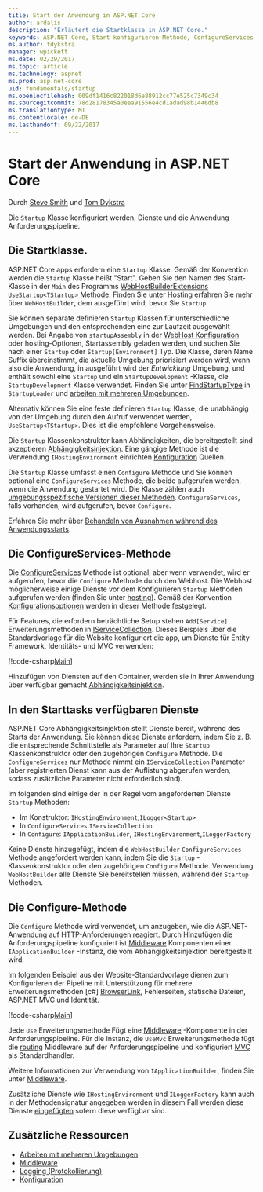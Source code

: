 ```yaml
---
title: Start der Anwendung in ASP.NET Core
author: ardalis
description: "Erläutert die Startklasse in ASP.NET Core."
keywords: ASP.NET Core, Start konfigurieren-Methode, ConfigureServices-Methode
ms.author: tdykstra
manager: wpickett
ms.date: 02/29/2017
ms.topic: article
ms.technology: aspnet
ms.prod: asp.net-core
uid: fundamentals/startup
ms.openlocfilehash: 009df1416c822018d6e88912cc77e525c7349c34
ms.sourcegitcommit: 78d28178345a0eea91556e4cd1adad98b1446db8
ms.translationtype: MT
ms.contentlocale: de-DE
ms.lasthandoff: 09/22/2017
---
```

# <a name="application-startup-in-aspnet-core"></a>Start der Anwendung in ASP.NET Core

Durch [Steve Smith](https://ardalis.com/) und [Tom Dykstra](https://github.com/tdykstra/)

Die `Startup` Klasse konfiguriert werden, Dienste und die Anwendung Anforderungspipeline. 

## <a name="the-startup-class"></a>Die Startklasse.

ASP.NET Core apps erfordern eine `Startup` Klasse. Gemäß der Konvention werden die `Startup` Klasse heißt "Start". Geben Sie den Namen des Start-Klasse in der `Main` des Programms [WebHostBuilderExtensions](https://docs.microsoft.com/aspnet/core/api/microsoft.aspnetcore.hosting.webhostbuilderextensions) [ `UseStartup<TStartup>` ](https://docs.microsoft.com/aspnet/core/api/microsoft.aspnetcore.hosting.webhostbuilderextensions#Microsoft_AspNetCore_Hosting_WebHostBuilderExtensions_UseStartup__1_Microsoft_AspNetCore_Hosting_IWebHostBuilder_) Methode. Finden Sie unter [Hosting](xref:fundamentals/hosting) erfahren Sie mehr über `WebHostBuilder`, dem ausgeführt wird, bevor Sie `Startup`.

Sie können separate definieren `Startup` Klassen für unterschiedliche Umgebungen und den entsprechenden eine zur Laufzeit ausgewählt werden. Bei Angabe von `startupAssembly` in der [WebHost Konfiguration](https://docs.microsoft.com/aspnet/core/fundamentals/hosting?tabs=aspnetcore2x#configuring-a-host) oder hosting-Optionen, Startassembly geladen werden, und suchen Sie nach einer `Startup` oder `Startup[Environment]` Typ. Die Klasse, deren Name Suffix übereinstimmt, die aktuelle Umgebung priorisiert werden wird, wenn also die Anwendung, in ausgeführt wird der *Entwicklung* Umgebung, und enthält sowohl eine `Startup` und ein `StartupDevelopment` -Klasse, die `StartupDevelopment` Klasse verwendet. Finden Sie unter [FindStartupType](https://github.com/aspnet/Hosting/blob/rel/1.1.0/src/Microsoft.AspNetCore.Hosting/Internal/StartupLoader.cs) in `StartupLoader` und [arbeiten mit mehreren Umgebungen](environments.md#startup-conventions).

Alternativ können Sie eine feste definieren `Startup` Klasse, die unabhängig von der Umgebung durch den Aufruf verwendet werden, `UseStartup<TStartup>`. Dies ist die empfohlene Vorgehensweise.

Die `Startup` Klassenkonstruktor kann Abhängigkeiten, die bereitgestellt sind akzeptieren [Abhängigkeitsinjektion](xref:fundamentals/dependency-injection). Eine gängige Methode ist die Verwendung `IHostingEnvironment` einrichten [Konfiguration](xref:fundamentals/configuration) Quellen.

Die `Startup` Klasse umfasst einen `Configure` Methode und Sie können optional eine `ConfigureServices` Methode, die beide aufgerufen werden, wenn die Anwendung gestartet wird. Die Klasse zählen auch [umgebungsspezifische Versionen dieser Methoden](xref:fundamentals/environments#startup-conventions). `ConfigureServices`, falls vorhanden, wird aufgerufen, bevor `Configure`.

Erfahren Sie mehr über [Behandeln von Ausnahmen während des Anwendungsstarts](xref:fundamentals/error-handling#startup-exception-handling).

## <a name="the-configureservices-method"></a>Die ConfigureServices-Methode

Die [ConfigureServices](https://docs.microsoft.com/aspnet/core/api/microsoft.aspnetcore.hosting.startupbase#Microsoft_AspNetCore_Hosting_StartupBase_ConfigureServices_Microsoft_Extensions_DependencyInjection_IServiceCollection_) Methode ist optional, aber wenn verwendet, wird er aufgerufen, bevor die `Configure` Methode durch den Webhost. Die Webhost möglicherweise einige Dienste vor dem Konfigurieren ``Startup`` Methoden aufgerufen werden (finden Sie unter [hosting](xref:fundamentals/hosting)). Gemäß der Konvention [Konfigurationsoptionen](xref:fundamentals/configuration) werden in dieser Methode festgelegt.

Für Features, die erfordern beträchtliche Setup stehen `Add[Service]` Erweiterungsmethoden in [IServiceCollection](https://docs.microsoft.com/aspnet/core/api/microsoft.extensions.dependencyinjection.iservicecollection). Dieses Beispiels über die Standardvorlage für die Website konfiguriert die app, um Dienste für Entity Framework, Identitäts- und MVC verwenden:

[!code-csharp[Main](../common/samples/WebApplication1/Startup.cs?highlight=4,7,11&start=40&end=55)]

Hinzufügen von Diensten auf den Container, werden sie in Ihrer Anwendung über verfügbar gemacht [Abhängigkeitsinjektion](xref:fundamentals/dependency-injection).

## <a name="services-available-in-startup"></a>In den Starttasks verfügbaren Dienste

ASP.NET Core Abhängigkeitsinjektion stellt Dienste bereit, während des Starts der Anwendung. Sie können diese Dienste anfordern, indem Sie z. B. die entsprechende Schnittstelle als Parameter auf Ihre `Startup` Klassenkonstruktor oder den zugehörigen `Configure` Methode. Die `ConfigureServices` nur Methode nimmt ein `IServiceCollection` Parameter (aber registrierten Dienst kann aus der Auflistung abgerufen werden, sodass zusätzliche Parameter nicht erforderlich sind).

Im folgenden sind einige der in der Regel vom angeforderten Dienste `Startup` Methoden:

* Im Konstruktor: `IHostingEnvironment`,`ILogger<Startup>`
* In `ConfigureServices`:`IServiceCollection`
* In `Configure`: `IApplicationBuilder`, `IHostingEnvironment`,`ILoggerFactory`

Keine Dienste hinzugefügt, indem die ``WebHostBuilder`` ``ConfigureServices`` Methode angefordert werden kann, indem Sie die ``Startup`` -Klassenkonstruktor oder den zugehörigen ``Configure`` Methode. Verwendung `WebHostBuilder` alle Dienste Sie bereitstellen müssen, während der `Startup` Methoden.

## <a name="the-configure-method"></a>Die Configure-Methode

Die `Configure` Methode wird verwendet, um anzugeben, wie die ASP.NET-Anwendung auf HTTP-Anforderungen reagiert. Durch Hinzufügen die Anforderungspipeline konfiguriert ist [Middleware](middleware.md) Komponenten einer `IApplicationBuilder` -Instanz, die vom Abhängigkeitsinjektion bereitgestellt wird.

Im folgenden Beispiel aus der Website-Standardvorlage dienen zum Konfigurieren der Pipeline mit Unterstützung für mehrere Erweiterungsmethoden [c#] [BrowserLink](http://vswebessentials.com/features/browserlink), Fehlerseiten, statische Dateien, ASP.NET MVC und Identität.

[!code-csharp[Main](../common/samples/WebApplication1/Startup.cs?highlight=8,9,10,14,17,19,21&start=58&end=84)]

Jede `Use` Erweiterungsmethode Fügt eine [Middleware](xref:fundamentals/middleware) -Komponente in der Anforderungspipeline. Für die Instanz, die `UseMvc` Erweiterungsmethode fügt die [routing](routing.md) Middleware auf der Anforderungspipeline und konfiguriert [MVC](xref:mvc/overview) als Standardhandler.

Weitere Informationen zur Verwendung von `IApplicationBuilder`, finden Sie unter [Middleware](xref:fundamentals/middleware).

Zusätzliche Dienste wie `IHostingEnvironment` und `ILoggerFactory` kann auch in der Methodensignatur angegeben werden in diesem Fall werden diese Dienste [eingefügten](dependency-injection.md) sofern diese verfügbar sind. 

## <a name="additional-resources"></a>Zusätzliche Ressourcen

* [Arbeiten mit mehreren Umgebungen](xref:fundamentals/environments)
* [Middleware](xref:fundamentals/middleware)
* [Logging (Protokollierung)](xref:fundamentals/logging)
* [Konfiguration](xref:fundamentals/configuration)
